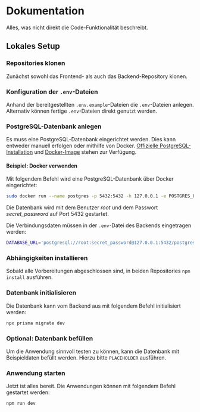 # Dokumentation
Alles, was nicht direkt die Code-Funktionalität beschreibt.

## Lokales Setup

### Repositories klonen
Zunächst sowohl das Frontend- als auch das Backend-Repository klonen.

### Konfiguration der `.env`-Dateien
Anhand der bereitgestellten `.env.example`-Dateien die `.env`-Dateien anlegen. Alternativ können fertige `.env`-Dateien direkt genutzt werden.

### PostgreSQL-Datenbank anlegen
Es muss eine PostgreSQL-Datenbank eingerichtet werden. Dies kann entweder manuell erfolgen oder mithilfe von Docker. [Offizielle PostgreSQL-Installation](https://www.postgresql.org/download/) und [Docker-Image](https://hub.docker.com/_/postgres) stehen zur Verfügung.

#### Beispiel: Docker verwenden
Mit folgendem Befehl wird eine PostgreSQL-Datenbank über Docker eingerichtet:

```bash
sudo docker run --name postgres -p 5432:5432 -h 127.0.0.1 -e POSTGRES_USER=root -e POSTGRES_PASSWORD=secret_password -d postgres:latest
```

Die Datenbank wird mit dem Benutzer _root_ und dem Passwort _secret_password_ auf Port 5432 gestartet.

Die Verbindungsdaten müssen in der `.env`-Datei des Backends eingetragen werden:

```bash
DATABASE_URL='postgresql://root:secret_password@127.0.0.1:5432/postgres'
```

### Abhängigkeiten installieren
Sobald alle Vorbereitungen abgeschlossen sind, in beiden Repositories `npm install` ausführen.

### Datenbank initialisieren
Die Datenbank kann vom Backend aus mit folgendem Befehl initialisiert werden:

```bash
npx prisma migrate dev
```

### Optional: Datenbank befüllen
Um die Anwendung sinnvoll testen zu können, kann die Datenbank mit Beispieldaten befüllt werden. Hierzu bitte `PLACEHOLDER` ausführen.

### Anwendung starten
Jetzt ist alles bereit. Die Anwendungen können mit folgendem Befehl gestartet werden:

```bash
npm run dev
```
